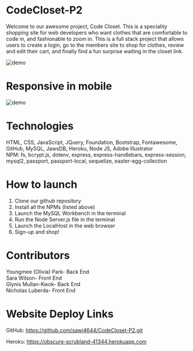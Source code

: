 # CodeCloset-P2
Welcome to our awesome project, Code Closet.  This is a speciality shopping site for web
developers who want clothes that are comfortable to code in, and fashionable to zoom in.
This is a full stack project that allows users to create a login, go to the members site
to shop for clothes, review and edit their cart, and finally find a fun surprise waiting in
the closet link.


![demo](./demo/fullview.gif)


# Responsive in mobile
![demo](./demo/responsive.gif)

# Technologies
HTML, CSS, JavaScript, JQuery, Foundation, Bootstrap, Fontawesome, GitHub, MySQL, JawsDB,
Heroku, Node JS, Adobe Illustrator
<br>
NPM: fs, bcrypt.js, dotenv, express, express-handlebars, express-session, mysql2, passport, 
     passport-local, sequelize, easter-egg-collection

# How to launch
1. Clone our github repository
2. Install all the NPMs (listed above)
3. Launch the MySQL Workbench in the terminal
4. Run the Node Server.js file in the terminal
5. Launch the LocalHost in the web browser
6. Sign-up and shop!

# Contributors
Youngmee (Olivia) Park- Back End
<br>
Sara Wilson- Front End
<br>
Glynis Mullan-Kwok- Back End
<br>
Nicholas Luberda- Front End

# Website Deploy Links
GitHub: https://github.com/sawi4644/CodeCloset-P2.git


Heroku: https://obscure-scrubland-41344.herokuapp.com
